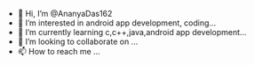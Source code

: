 - 👋 Hi, I’m @AnanyaDas162
- 👀 I’m interested in android app development, coding...
- 🌱 I’m currently learning c,c++,java,android app development...
- 💞️ I’m looking to collaborate on ...
- 📫 How to reach me ...

<!---
AnanyaDas162/AnanyaDas162 is a ✨ special ✨ repository because its `README.md` (this file) appears on your GitHub profile.
You can click the Preview link to take a look at your changes.
--->
